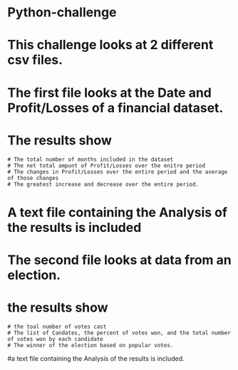 # Python-challenge

# This challenge looks at 2 different csv files.

# The first file looks at the Date and Profit/Losses of a financial dataset.
# The results show
    # The total number of months included in the dataset
    # The net total ampunt of Profit/Losses over the enitre period 
    # The changes in Profit/Losses over the entire period and the average of those changes
    # The greatest increase and decrease over the entire period.
# A text file containing the Analysis of the results is included

# The second file looks at data from an election.
# the results show
    # the toal number of votes cast
    # The list of Candates, the percent of votes won, and the total number of votes won by each candidate
    # The winner of the election based on popular votes.
#a text file containing the Analysis of the results is included.
